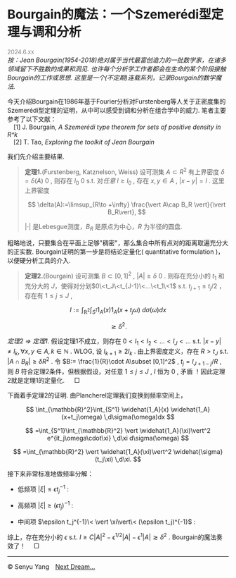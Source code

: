 <style>
.bjimg{
  position: fixed;
  top: 0;
  left: 0;
  width:100%;
height:100%;
min-width: 1000px;
z-index:-10;
zoom: 1;
  background-image: url(https://encrypted-tbn0.gstatic.com/images?q=tbn:ANd9GcQgBA_vJZU-QJZ2ZyiJQ0zo2xmpT2qMGT6gTw&s);
  background-repeat: no-repeat;
  background-size: contain;
  background-position: center 0;
  opacity: 0.3;
  }
</style>
<head>
<script src="https://cdn.mathjax.org/mathjax/latest/MathJax.js?config=TeX-AMS-MML_HTMLorMML" type="text/javascript"></script>
    <script type="text/x-mathjax-config">
        MathJax.Hub.Config({
            tex2jax: {
            skipTags: ['script', 'noscript', 'style', 'textarea', 'pre'],
            inlineMath: [['$','$']]
            }
        });
    </script>
</head>
<div class="bjimg"></div>

# Bourgain的魔法：一个Szemerédi型定理与调和分析

<font size="2" color="grey">2024.6.xx</font><br/>
*按：Jean Bourgain(1954-2018)绝对属于当代最富创造力的一批数学家，在诸多领域留下不胜数的成果和洞见. 也许每个分析学工作者都会在生命的某个阶段接触Bourgain的工作或思想. 这里是一个(不定期)连载系列，记录Bourgain的数学魔法.*<br/>

今天介绍Bourgain在1986年基于Fourier分析对Furstenberg等人关于正密度集的Szemerédi型定理的证明，从中可以感受到调和分析在组合学中的威力. 笔者主要参考了以下文献：<br>
&emsp;[1] J.  Bourgain, *A Szemerédi type theorem for sets of positive density in R^k* <br>
&emsp;[2] T. Tao, *Exploring the toolkit of Jean Bourgain*<br/>

我们先介绍主要结果. 

>**定理1.**(Furstenberg, Katznelson, Weiss) 设可测集 $A\subset R^2$ 有上界密度 $\delta=\delta(A)\>0$ , 则存在 $l_0\>0$ s.t. 对*任意* $l\geq l_0$ , 存在 $x,y\in A$ , $\vert x-y\vert =l$ . 这里上界密度
>
>$$
\delta(A):=\limsup_{R\to +\infty} \frac{\vert A\cap B_R \vert}{\vert B_R\vert}, 
$$
>
>$\vert \cdot\vert$ 是Lebesgue测度，$B_R$ 是原点为中心，$R$ 为半径的圆盘.

粗略地说，只要集合在平面上足够"稠密"，那么集合中所有点对的距离取遍充分大的正实数. Bourgain证明的第一步是将结论定量化( quantitative formulation )，以便硬分析工具的介入. 

>**定理2.**(Bourgain) 设可测集 $B\subset [0,1]^2$ , $\vert A\vert\geq \delta\>0$ . 则存在充分小的 $t_1$ 和充分大的 $J$，使得对分划$0\<t_J\<t_{J-1}\<...\<t_1\<1$ s.t. $t_{j+1}\leq t_j/2$ ，存在有 $1\leq j\leq J$ , 
>
$$
I:=\int_{\mathbb{R}^2}\int_{S^1} 1_A(x) 1_A(x+t_j\omega) \ d\sigma(\omega)dx
$$
>
$$
\gtrsim \delta^2.
$$

*定理2 $\Rightarrow$ 定理1*. 假设定理1不成立，则存在 $0<l_1<l_2<...<l_J<...$ s.t. $\vert x-y\vert\neq l_k, \forall x,y \in  A, k\in\mathbb{N}$ . WLOG, 设 $l_{k+1}\geq 2l_{k}$ . 由上界密度定义，存在 $R>t_J$ s.t. $\vert A\cap B_R\vert\geq \delta R^2$ . 令 $B:= \frac{1}{R}\cdot A\subset [0,1]^2$ ,  $t_j=l_{J+1-j}/R$ , 则 $B$ 符合定理2条件，但根据假设，对任意 $1\leq j\leq J$ , $I$ 恒为 $0$ , 矛盾 ！因此定理2就是定理1的定量化. &emsp; $\Box$ <br/>

下面着手定理2的证明. 由Plancherel定理我们变换到频率空间上，

$$
\int_{\mathbb{R}^2}\int_{S^1} \widehat{1_A}(x) \widehat{1_A}(x+t_j\omega) \,d\sigma(\omega)dx
$$  

$$
=\int_{S^1}\int_{\mathbb{R}^2} \vert \widehat{1_A}(\xi)\vert^2 e^{it_j\omega\cdot\xi} \,d\xi d\sigma(\omega)
$$

$$
=\int_{\mathbb{R}^2} \vert \widehat{1_A}(\xi)\vert^2 \widehat{\sigma}(t_j\xi) \,d\xi. 
$$

接下来非常标准地做频率分解：

- 低频项 $\vert\xi\vert\leq \epsilon t_j^{-1}$ :

- 高频项 $\vert\xi\vert\geq (\epsilon t_j)^{-1}$ : 

- 中间项 $\epsilon t_j^{-1}\< \vert \xi\vert\< (\epsilon t_j)^{-1}$ : 

综上，存在充分小的 $\epsilon$ s.t. $I\geq C\vert A\vert^2-\epsilon^{1/2}\vert A\vert-\epsilon^1\vert A\vert \gtrsim \delta^2$ . Bourgain的魔法奏效了！&emsp; $\Box$

<hr style="height:1px">

&copy; Senyu Yang&emsp;<a href="." target="_self" >Next Dream...</a>
